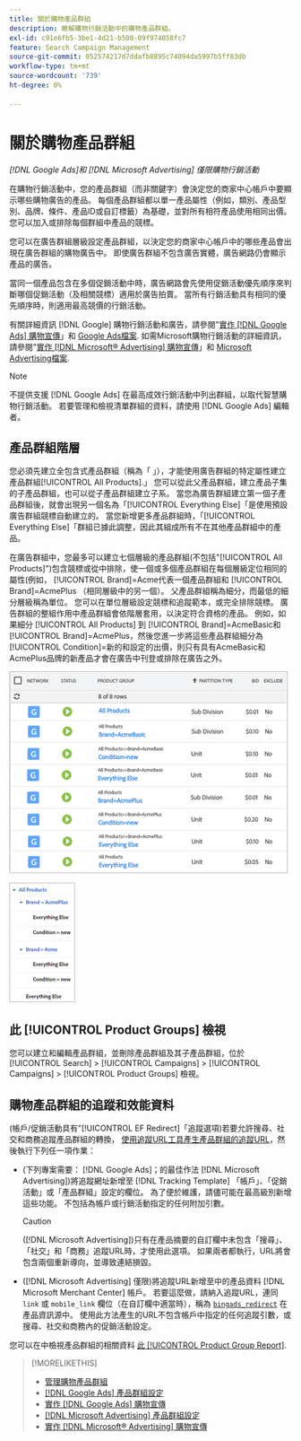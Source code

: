 ```yaml
---
title: 關於購物產品群組
description: 瞭解購物行銷活動中的購物產品群組。
exl-id: c91e6fb5-3be1-4d21-b508-09f974058fc7
feature: Search Campaign Management
source-git-commit: 052574217d7ddafb8895c74094da5997b5ff83db
workflow-type: tm+mt
source-wordcount: '739'
ht-degree: 0%

---
```


# 關於購物產品群組

*[!DNL Google Ads]和 [!DNL Microsoft Advertising] 僅限購物行銷活動*

在購物行銷活動中，您的產品群組（而非關鍵字）會決定您的商家中心帳戶中要顯示哪些購物廣告的產品。 每個產品群組都以單一產品屬性（例如，類別、產品型別、品牌、條件、產品ID或自訂標籤）為基礎，並對所有相符產品使用相同出價。 您可以加入或排除每個群組中產品的競標。

您可以在廣告群組層級設定產品群組，以決定您的商家中心帳戶中的哪些產品會出現在廣告群組的購物廣告中。 即使廣告群組不包含廣告實體，廣告網路仍會顯示產品的廣告。

當同一個產品包含在多個促銷活動中時，廣告網路會先使用促銷活動優先順序來判斷哪個促銷活動（及相關競標）適用於廣告拍賣。 當所有行銷活動具有相同的優先順序時，則適用最高競價的行銷活動。

有關詳細資訊 [!DNL Google] 購物行銷活動和廣告，請參閱&quot;[實作 [!DNL Google Ads] 購物宣傳](/help/search-social-commerce/campaign-management/special-campaign-types/google-shopping-campaigns.md)」和 [Google Ads檔案](https://support.google.com/google-ads/answer/3455481?visit_id=638205553638977410-2592024034&amp;rd=1). 如需Microsoft購物行銷活動的詳細資訊，請參閱&quot;[實作 [!DNL Microsoft® Advertising] 購物宣傳](/help/search-social-commerce/campaign-management/special-campaign-types/microsoft-shopping-campaigns.md)」和 [Microsoft Advertising檔案](https://help.bingads.microsoft.com/#apex/3/en/50903/1-500).

>[!NOTE]
>
>不提供支援 [!DNL Google Ads] 在最高成效行銷活動中列出群組，以取代智慧購物行銷活動。 若要管理和檢視清單群組的資料，請使用 [!DNL Google Ads] 編輯者。

## 產品群組階層

您必須先建立全包含式產品群組（稱為「 」），才能使用廣告群組的特定屬性建立產品群組[!UICONTROL All Products].」 您可以從此父產品群組，建立產品子集的子產品群組，也可以從子產品群組建立子系。 當您為廣告群組建立第一個子產品群組後，就會出現另一個名為「[!UICONTROL Everything Else]「是使用預設廣告群組競標自動建立的。 當您新增更多產品群組時，「[!UICONTROL Everything Else]「群組已據此調整，因此其組成所有不在其他產品群組中的產品。

在廣告群組中，您最多可以建立七個層級的產品群組(不包括&quot;[!UICONTROL All Products]&quot;)包含競標或從中排除，使一個或多個產品群組在每個層級定位相同的屬性(例如， [!UICONTROL Brand]=Acme代表一個產品群組和 [!UICONTROL Brand]=AcmePlus （相同層級中的另一個）。 父產品群組稱為細分，而最低的細分層級稱為單位。 您可以在單位層級設定競標和追蹤範本，或完全排除競標。 廣告群組的整組作用中產品群組會依階層套用，以決定符合資格的產品。 例如，如果細分 [!UICONTROL All Products] 到 [!UICONTROL Brand]=AcmeBasic和 [!UICONTROL Brand]=AcmePlus，然後您進一步將這些產品群組細分為 [!UICONTROL Condition]=新的和設定的出價，則只有具有AcmeBasic和AcmePlus品牌的新產品才會在廣告中刊登或排除在廣告之外。

![產品群組集範例](/help/search-social-commerce/assets/product-group-list.png "產品群組集範例")

![範例產品群組階層](/help/search-social-commerce/assets/product-group-tree.png "範例產品群組階層")

## 此 [!UICONTROL Product Groups] 檢視

您可以建立和編輯產品群組，並刪除產品群組及其子產品群組，位於 [!UICONTROL Search] > [!UICONTROL Campaigns] > [!UICONTROL Campaigns] > [!UICONTROL Product Groups] 檢視。

## 購物產品群組的追蹤和效能資料

(帳戶/促銷活動具有&quot;[!UICONTROL EF Redirect]「追蹤選項)若要允許搜尋、社交和商務追蹤產品群組的轉換， [使用追蹤URL工具產生產品群組的追蹤URL](/help/search-social-commerce/tools/click-tracking-url-generate.md)，然後執行下列任一項作業：

* (下列專案需要： [!DNL Google Ads]；的最佳作法 [!DNL Microsoft Advertising])將追蹤網址新增至 [!DNL Tracking Template] 「帳戶」、「促銷活動」或「產品群組」設定的欄位。 為了便於維護，請儘可能在最高級別新增這些功能。 不包括為帳戶或行銷活動指定的任何附加引數。

  >[!CAUTION]
  >
  >([!DNL Microsoft Advertising])只有在產品摘要的自訂欄中未包含「搜尋」、「社交」和「商務」追蹤URL時，才使用此選項。 如果兩者都執行，URL將會包含兩個重新導向，並導致連結損毀。

* ([!DNL Microsoft Advertising] 僅限)將追蹤URL新增至中的產品資料 [!DNL Microsoft Merchant Center] 帳戶。 若要這麼做，請納入追蹤URL，連同 `link` 或 `mobile_link` 欄位（在自訂欄中適當時），稱為 [`bingads_redirect`](https://help.ads.microsoft.com/#apex/3/en/51084/0) 在產品資訊源中。 使用此方法產生的URL不包含帳戶中指定的任何追蹤引數，或搜尋、社交和商務內的促銷活動設定。

您可以在中檢視產品群組的相關資料 [此 [!UICONTROL Product Group Report]](/help/search-social-commerce/reports/management/basic-advanced/product-group-report.md).

>[!MORELIKETHIS]
>
>* [管理購物產品群組](product-group-manage.md)
>* [[!DNL Google Ads] 產品群組設定](product-group-settings-google.md)
>* [實作 [!DNL Google Ads] 購物宣傳](/help/search-social-commerce/campaign-management/special-campaign-types/google-shopping-campaigns.md)
>* [[!DNL Microsoft Advertising] 產品群組設定](product-group-settings-microsoft.md)
>* [實作 [!DNL Microsoft® Advertising] 購物宣傳](/help/search-social-commerce/campaign-management/special-campaign-types/microsoft-shopping-campaigns.md)
